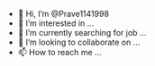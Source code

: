 - 👋 Hi, I’m @Prave1141998
- 👀 I’m interested in ...
- 🌱 I’m currently searching for job ...
- 💞️ I’m looking to collaborate on ...
- 📫 How to reach me ...

<!---
Prave1141998/Prave1141998 is a ✨ special ✨ repository because its `README.md` (this file) appears on your GitHub profile.
You can click the Preview link to take a look at your changes.
--->
